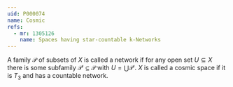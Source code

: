 ```yaml
---
uid: P000074
name: Cosmic
refs:
  - mr: 1305126
    name: Spaces having star-countable k-Networks
---
```

A family $\mathcal{P}$ of subsets of $X$ is called a network if for any open set $U \subseteq X$ there is some subfamily $\mathcal{P}' \subseteq \mathcal{P}$ with $U = \bigcup \mathcal{P}'$. $X$ is called a cosmic space if it is $T_3$ and has a countable network.
